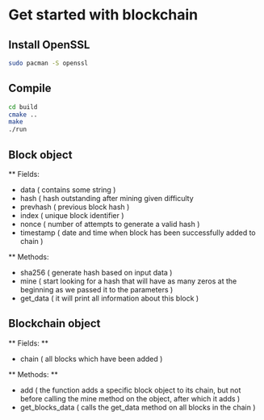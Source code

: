 # Get started with blockchain

## Install OpenSSL
```bash
sudo pacman -S openssl
```
## Compile
```bash
cd build
cmake ..
make
./run
```

## Block object
** Fields:
- data ( contains some string )
- hash ( hash outstanding after mining given difficulty
- prevhash ( previous block hash )
- index ( unique block identifier )
- nonce ( number of attempts to generate a valid hash )
- timestamp ( date and time when block has been successfully added to chain )

** Methods:
- sha256 ( generate hash based on input data )
- mine ( start looking for a hash that will have as many zeros at the beginning as we passed it to the parameters )
- get_data ( it will print all information about this block )

## Blockchain object
** Fields: **
- chain ( all blocks which have been added )

** Methods: **
- add ( the function adds a specific block object to its chain, but not before calling the mine method on the object, after which it adds )
- get_blocks_data ( calls the get_data method on all blocks in the chain )
